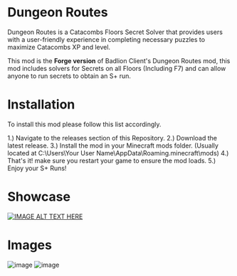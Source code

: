 # Dungeon Routes

Dungeon Routes is a Catacombs Floors Secret Solver that provides users with a user-friendly experience in completing necessary puzzles to maximize Catacombs XP and level.

This mod is the **Forge version** of Badlion Client's Dungeon Routes mod, this mod includes solvers for Secrets on all Floors (Including F7) and can allow anyone to run secrets to obtain an S+ run.

# Installation

To install this mod please follow this list accordingly.

1.) Navigate to the releases section of this Repository.
2.) Download the latest release.
3.) Install the mod in your Minecraft mods folder. (Usually located at C:\Users\Your User Name\AppData\Roaming\.minecraft\mods)
4.) That's it! make sure you restart your game to ensure the mod loads.
5.) Enjoy your S+ Runs!

# Showcase
[![IMAGE ALT TEXT HERE](https://img.youtube.com/vi/vsM154T9qQw/0.jpg)](https://www.youtube.com/watch?v=vsM154T9qQw)

# Images
![image](https://github.com/Torz2/DungeonRoutes/assets/131714881/294710d2-1b0c-4cae-9b89-7bb5cf7577b3)
![image](https://github.com/Torz2/DungeonRoutes/assets/131714881/6a0dcf82-570b-4eba-8abb-d3b9b2fde1e4)


